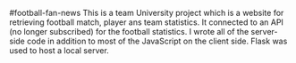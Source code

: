 #football-fan-news
This is a team University project which is a website for retrieving football match, player ans team statistics.
It connected to an API (no longer subscribed) for the football statistics. I wrote all of the server-side code in addition to most of the JavaScript on the client side.
Flask was used to host a local server.
